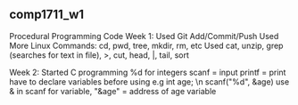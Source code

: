 ## comp1711_w1
Procedural Programming Code
Week 1:
   Used Git Add/Commit/Push
   Used More Linux Commands: cd, pwd, tree, mkdir, rm, etc
   Used cat, unzip, grep (searches for text in file), >, cut, head, |, tail, sort

Week 2:
   Started C programming 
   %d for integers
   scanf = input
   printf = print
   have to declare variables before using e.g int age; \n scanf("%d", &age)
   use & in scanf for variable, "&age" = address of age variable